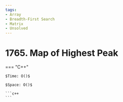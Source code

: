 ```yaml
---
tags:
- Array
- Breadth-First Search
- Matrix
- Unsolved
---
```



# 1765. Map of Highest Peak

=== "C++"

    $Time: O()$

    $Space: O()$

    ```c++
    ```